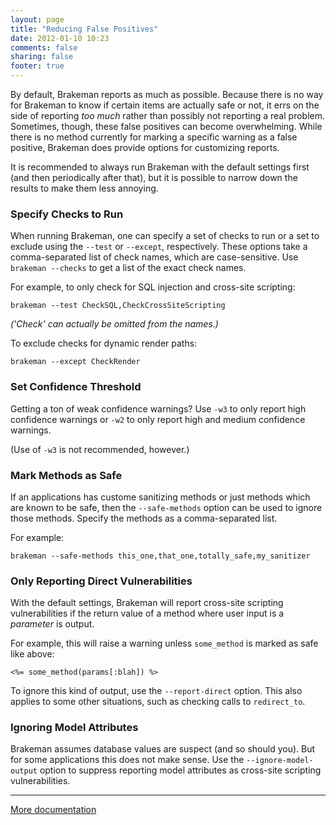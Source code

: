 ```yaml
---
layout: page
title: "Reducing False Positives"
date: 2012-01-10 10:23
comments: false
sharing: false
footer: true
---
```


By default, Brakeman reports as much as possible. Because there is no way for Brakeman to know if certain items are actually safe or not, it errs on the side of reporting _too much_ rather than possibly not reporting a real problem. Sometimes, though, these false positives can become overwhelming. While there is no method currently for marking a specific warning as a false positive, Brakeman does provide options for customizing reports.

It is recommended to always run Brakeman with the default settings first (and then periodically after that), but it is possible to narrow down the results to make them less annoying.

### Specify Checks to Run

When running Brakeman, one can specify a set of checks to run or a set to exclude using the `--test` or `--except`, respectively. These options take a comma-separated list of check names, which are case-sensitive. Use `brakeman --checks` to get a list of the exact check names.

For example, to only check for SQL injection and cross-site scripting:

    brakeman --test CheckSQL,CheckCrossSiteScripting

_('Check' can actually be omitted from the names.)_

To exclude checks for dynamic render paths:

    brakeman --except CheckRender

### Set Confidence Threshold

Getting a ton of weak confidence warnings? Use `-w3` to only report high confidence warnings or `-w2` to only report high and medium confidence warnings.

(Use of `-w3` is not recommended, however.)

### Mark Methods as Safe

If an applications has custome sanitizing methods or just methods which are known to be safe, then the `--safe-methods` option can be used to ignore those methods. Specify the methods as a comma-separated list.

For example:

    brakeman --safe-methods this_one,that_one,totally_safe,my_sanitizer

### Only Reporting Direct Vulnerabilities

With the default settings, Brakeman will report cross-site scripting vulnerabilities if the return value of a method where user input is a _parameter_ is output.

For example, this will raise a warning unless `some_method` is marked as safe like above:

    <%= some_method(params[:blah]) %>

To ignore this kind of output, use the `--report-direct` option. This also applies to some other situations, such as checking calls to `redirect_to`.

### Ignoring Model Attributes

Brakeman assumes database values are suspect (and so should you). But for some applications this does not make sense. Use the `--ignore-model-output` option to suppress reporting model attributes as cross-site scripting vulnerabilities.

---

[More documentation](/docs)

